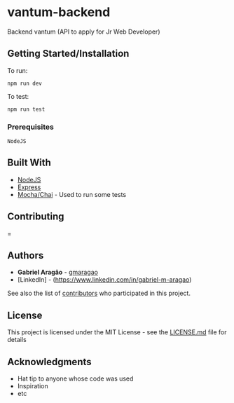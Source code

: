 # vantum-backend
Backend vantum (API to apply for Jr Web Developer)


## Getting Started/Installation
To run: 
```
npm run dev
```
To test:
```
npm run test
```

### Prerequisites
```
NodeJS
```

## Built With

* [NodeJS](https://nodejs.org)
* [Express](https://expressjs.com) 
* [Mocha/Chai](https://mochajs.org/) - Used to run some tests
## Contributing


=

## Authors

* **Gabriel Aragão** - [gmaragao](https://github.com/gmaragao)
* [LinkedIn] - (https://www.linkedin.com/in/gabriel-m-aragao)

See also the list of [contributors](https://github.com/your/project/contributors) who participated in this project.

## License

This project is licensed under the MIT License - see the [LICENSE.md](LICENSE.md) file for details

## Acknowledgments

* Hat tip to anyone whose code was used
* Inspiration
* etc





